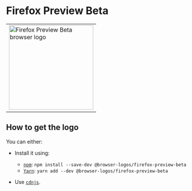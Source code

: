 Firefox Preview Beta
====================

<table>
    <tr height=240>
        <td>
            <a href="https://github.com/alrra/browser-logos/tree/b4b40f27c4cddd96fbc166e44cfae13b91eba496/src/firefox-preview-beta">
                <img width=230 src="https://raw.githubusercontent.com/alrra/browser-logos/b4b40f27c4cddd96fbc166e44cfae13b91eba496/src/firefox-preview-beta/firefox-preview-beta.svg?sanitize=true" alt="Firefox Preview Beta browser logo">
            </a>
        </td>
    </tr>
</table>

How to get the logo
-------------------

You can either:

* Install it using:

  * [`npm`][npm]: `npm install --save-dev @browser-logos/firefox-preview-beta`
  * [`Yarn`][yarn]: `yarn add --dev @browser-logos/firefox-preview-beta`

* Use [`cdnjs`][cdnjs].

<!-- Link labels: -->

[cdnjs]: https://cdnjs.com/libraries/browser-logos
[npm]: https://www.npmjs.com/
[yarn]: https://yarnpkg.com/
